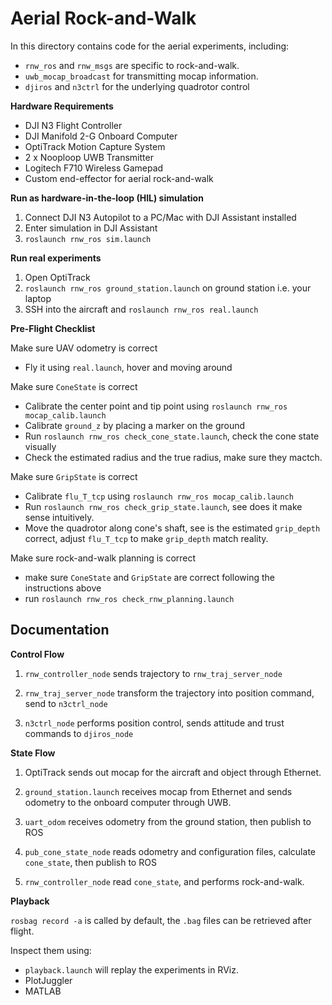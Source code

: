 # Aerial Rock-and-Walk

In this directory contains code for the aerial experiments, including:

- `rnw_ros` and `rnw_msgs` are specific to rock-and-walk.
- `uwb_mocap_broadcast` for transmitting mocap information.
- `djiros` and `n3ctrl` for the underlying quadrotor control



__Hardware Requirements__

- DJI N3 Flight Controller
- DJI Manifold 2-G Onboard Computer
- OptiTrack Motion Capture System
- 2 x Nooploop UWB Transmitter
- Logitech F710 Wireless Gamepad
- Custom end-effector for aerial rock-and-walk



__Run as hardware-in-the-loop (HIL) simulation__

1. Connect DJI N3 Autopilot to a PC/Mac with DJI Assistant installed
2. Enter simulation in DJI Assistant
3. `roslaunch rnw_ros sim.launch`



__Run real experiments__

1. Open OptiTrack
2. `roslaunch rnw_ros ground_station.launch` on ground station i.e. your laptop
3. SSH into the aircraft and `roslaunch rnw_ros real.launch`



__Pre-Flight Checklist__

Make sure UAV odometry is correct

- Fly it using `real.launch`, hover and moving around

Make sure `ConeState` is correct

- Calibrate the center point and tip point using `roslaunch rnw_ros mocap_calib.launch`
- Calibrate `ground_z` by placing a marker on the ground
- Run `roslaunch rnw_ros check_cone_state.launch`, check the cone state visually
- Check the estimated radius and the true radius, make sure they mactch.

Make sure `GripState` is correct

- Calibrate `flu_T_tcp` using `roslaunch rnw_ros mocap_calib.launch`
- Run `roslaunch rnw_ros check_grip_state.launch`, see does it make sense intuitively.
- Move the quadrotor along cone's shaft, see is the estimated `grip_depth` correct, adjust `flu_T_tcp` to make `grip_depth` match reality.

Make sure rock-and-walk planning is correct

- make sure `ConeState` and `GripState` are correct following the instructions above
- run `roslaunch rnw_ros check_rnw_planning.launch` 



## Documentation



__Control Flow__

1. `rnw_controller_node` sends trajectory to  `rnw_traj_server_node`

2. `rnw_traj_server_node` transform the trajectory into position command, send to `n3ctrl_node`

3. `n3ctrl_node` performs position control, sends attitude and trust commands to `djiros_node`



__State Flow__

1. OptiTrack sends out mocap for the aircraft and object through Ethernet.
2. `ground_station.launch` receives mocap from Ethernet and sends odometry to the onboard computer through UWB.
3. `uart_odom` receives odometry from the ground station, then publish to ROS

2. `pub_cone_state_node` reads odometry and configuration files, calculate `cone_state`, then publish to ROS

3. `rnw_controller_node` read `cone_state`, and performs rock-and-walk.



__Playback__

`rosbag record -a` is called by default, the `.bag` files can be retrieved after flight.

Inspect them using:

- `playback.launch` will replay the experiments in RViz.
- PlotJuggler
- MATLAB